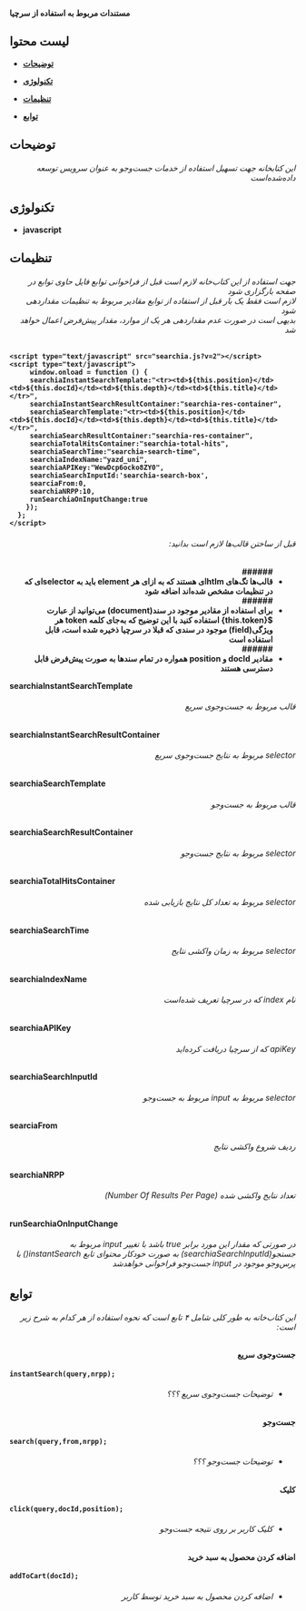 <b>مستندات مربوط به استفاده از سرچیا<b>

## لیست محتوا

* [توضیحات](#توضیحات)
	
* [تکنولوژی](#تکنولوژی)

* [تنظیمات](#تنظیمات)

* [توابع](#توابع)

## توضیحات
###### <p dir="rtl">این کتابخانه جهت تسهیل استفاده از خدمات جست‌وجو به عنوان سرویس توسعه داده‌شده‌است</p>

## تکنولوژی
* javascript


	
##  تنظیمات
###### <p dir="rtl">جهت استفاده از این کتاب‌خانه لازم است قبل از فراخوانی توابع فایل حاوی توابع در صفحه بارگزاری شود <br> لازم است فقط یک بار قبل از استفاده از توابع مقادیر  مربوط به تنظیمات مقداردهی شود <br> بدیهی است در صورت عدم مقداردهی هر یک از موارد، مقدار پیش‌فرض اعمال خواهد شد<br></p>



```
<script type="text/javascript" src="searchia.js?v=2"></script>
<script type="text/javascript">
     window.onload = function () {
     searchiaInstantSearchTemplate:"<tr><td>${this.position}</td><td>${this.docId}</td><td>${this.depth}</td><td>${this.title}</td></tr>",
     searchiaInstantSearchResultContainer:"searchia-res-container",
     searchiaSearchTemplate:"<tr><td>${this.position}</td><td>${this.docId}</td><td>${this.depth}</td><td>${this.title}</td></tr>",
     searchiaSearchResultContainer:"searchia-res-container",
     searchiaTotalHitsContainer:"searchia-total-hits",
     searchiaSearchTime:"searchia-search-time",
     searchiaIndexName:"yazd_uni",
     searchiaAPIKey:"WewDcp6ocko8ZY0",
     searchiaSearchInputId:'searchia-search-box',
     searciaFrom:0,
     searchiaNRPP:10,
     runSearchiaOnInputChange:true
    });
  };
</script>
```
###### <p dir="rtl">قبل از ساختن قالب‌ها لازم است بدانید:</p>
<ul dir="rtl" class="flash">	
###### 	<li dir="rtl">قالب‌ها تگ‌های htlmای هستند که به ازای هر element باید به selectorای که در تنظیمات مشخص شده‌اند اضافه شود</li>
###### 	<li dir="rtl">برای استفاده از مقادیر موجود در سند(document) می‌توانید از عبارت ${this.token} استفاده کنید با این توضیح که به‌جای کلمه token هر ویژگی(field) موجود در سندی که قبلا در سرچیا ذخیره شده است، قابل استفاده است</li>
###### 	<li dir="rtl">	مقادیر docId و position همواره در تمام سندها به صورت پیش‌فرض قابل دسترسی هستند</li>
</ul>

<p>searchiaInstantSearchTemplate</p>

###### <p dir="rtl">قالب مربوط به جست‌و‌جوی سریع</p>
<p>searchiaInstantSearchResultContainer</p>

###### <p dir="rtl">selector مربوط به نتایج جست‌و‌جوی سریع</p>
<p>searchiaSearchTemplate</p>

###### <p dir="rtl">قالب مربوط به جست‌و‌جو</p>
<p>searchiaSearchResultContainer</p>

###### <p dir="rtl">selector مربوط به نتایج جست‌و‌جو</p>
<p>searchiaTotalHitsContainer</p>

###### <p dir="rtl">selector مربوط به تعداد کل نتایج بازیابی شده</p>
<p>searchiaSearchTime</p>

###### <p dir="rtl">selector مربوط به زمان واکشی نتایج</p>
<p>searchiaIndexName</p>

###### <p dir="rtl">نام index که در سرچیا تعریف شده‌است</p>
<p>searchiaAPIKey</p>

###### <p dir="rtl">apiKey که از سرچیا دریافت کرده‌اید</p>
<p>searchiaSearchInputId</p>

###### <p dir="rtl">selector مربوط به input مربوط به جست‌و‌جو</p>
<p>searciaFrom</p>

###### <p dir="rtl">ردیف شروع واکشی نتایج</p>
<p>searchiaNRPP</p>

###### <p dir="rtl">تعداد نتایج واکشی شده (Number Of Results Per Page)</p>
 <p>runSearchiaOnInputChange</p>

###### <p dir="rtl">در صورتی که مقدار این مورد برابر true باشد با تغییر input مربوط به جستجو(searchiaSearchInputId) به صورت خودکار محتوای تابع instantSearch() با پرس‌و‌جو موجود در input جست‌و‌جو فراخوانی خواهد‌شد</p>



## توابع

###### <p dir="rtl">این کتاب‌خانه به طور کلی شامل ۴ تابع است که نحوه استفاده از هر کدام به شرح زیر است:</p>

#### <p dir="rtl">جست‌و‌جوی سریع</p>

```
instantSearch(query,nrpp);
```
###### <ul dir="rtl"><li dir="rtl">توضیحات جست‌و‌جوی سریع ؟؟؟</li></ul>

#### <p dir="rtl">جست‌و‌جو</p>

```
search(query,from,nrpp);
```
###### <ul dir="rtl"><li dir="rtl">توضیحات جست‌و‌جو ؟؟؟</li></ul>

#### <p dir="rtl">کلیک</p>

```
click(query,docId,position);
```
###### <ul dir="rtl"><li dir="rtl">کلیک کاربر بر روی نتیجه جست‌و‌جو</li></ul>


#### <p dir="rtl">اضافه کردن محصول به سبد خرید</p>

```
addToCart(docId);
```
###### <ul dir="rtl"><li dir="rtl" style="font-size=.1em">اضافه کردن محصول به سبد خرید توسط کاربر</li></ul>

